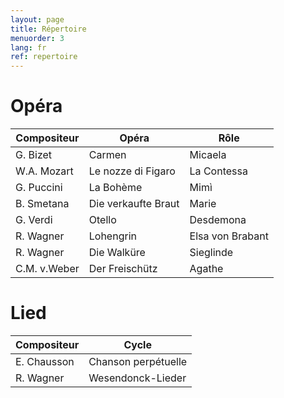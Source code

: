 ```yaml
---
layout: page
title: Répertoire
menuorder: 3
lang: fr
ref: repertoire
---
```


# Opéra	

| Compositeur | Opéra | Rôle |
| -------- | ----- | ---- |
| G. Bizet | Carmen | Micaela |
| W.A. Mozart | Le nozze di Figaro | La Contessa |
| G. Puccini | La Bohème | Mimì |
| B. Smetana | Die verkaufte Braut | Marie |
| G. Verdi | Otello | Desdemona |
| R. Wagner | Lohengrin | Elsa von Brabant |
| R. Wagner | Die Walküre | Sieglinde |
| C.M. v.Weber | Der Freischütz | Agathe |


# Lied

| Compositeur | Cycle | 
| -------- | ----- |
| E. Chausson | Chanson perpétuelle |
| R. Wagner | Wesendonck-Lieder |
